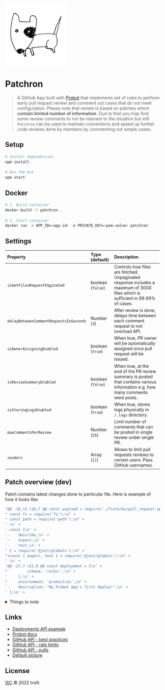 <img src="https://github.com/trolit/Patchron/blob/master/picture.jpg" alt="Patchron image" height="200"/>

# Patchron

> A GitHub App built with [Probot](https://github.com/probot/probot) that implements set of rules to perform early pull request review and comment out cases that do not meet configuration. Please note that review is based on patches which **contain limited number of information**. Due to that you may find some review comments to not be relevant to the situation but still `Patchron` can be used to maintain conventions and speed up further code reviews done by members by commenting out simple cases.

## Setup

```sh
# Install dependencies
npm install

# Run the bot
npm start
```

## Docker

```sh
# 1. Build container
docker build -t patchron .

# 2. Start container
docker run -e APP_ID=<app-id> -e PRIVATE_KEY=<pem-value> patchron
```

## Settings

| Property                               | Type (default)       | Description                                                                                                                   |
| :------------------------------------- | :------------------- | :---------------------------------------------------------------------------------------------------------------------------- |
| `isGetFilesRequestPaginated`           | boolean (`false`)    | Controls how files are fetched. Unpaginated response includes a maximum of 3000 files which is sufficient in 99.99% of cases. |
| `delayBetweenCommentRequestsInSeconds` | Number (`3`)         | After review is done, delays time between each comment request to not overload API.                                           |
| `isOwnerAssigningEnabled`              | boolean (`true`)     | When true, PR owner will be automatically assigned once pull request will be issued.                                          |
| `isReviewSummaryEnabled`               | boolean (`false`)    | When true, at the end of the PR review summary is posted that contains various information e.g. how many comments were posts. |
| `isStoringLogsEnabled`                 | boolean (`true`)     | When true, stores logs physically in `/.logs` directory.                                                                      |
| `maxCommentsPerReview`                 | Number (`25`)        | Limit number of comments that can be posted in single review under single PR.                                                 |
| `senders`                              | Array<string> (`[]`) | Allows to limit pull requests reviews to certain users. Pass GitHub usernames.                                                |

## Patch overview (dev)

Patch contains latest changes done to particular file. Here is example of how it looks like:

```js
"@@ -10,13 +10,7 @@ const payload = require('./fixtures/pull_request.opened');\n" +
" const fs = require('fs');\n" +
" const path = require('path');\n" +
' \n' +
'-const {\n' +
'-    describe,\n' +
'-    expect,\n' +
'-    test,\n' +
"-} = require('@jest/globals');\n" +
"+const { expect, test } = require('@jest/globals');\n" +
' \n' +
'@@ -27,7 +21,6 @@ const deployment = {\n' +
"         schema: 'rocks!',\n" +
'     },\n' +
"     environment: 'production',\n" +
`-    description: "My Probot App's first deploy!",\n` +
' };\n' +
```

<details>
<summary>Things to note</summary>

-   line that was added starts with `+`
-   line that was removed starts with `-`
-   line that was unchanged starts with `whitespace`
-   line that begins with `@@` is <em>hunk header</em>. It allows to identify lines in respect to source file. It also informs about hunk length.

Hunk header e.g. `@@ -10,13 +10,7 @@` contains following information:

-   LEFT SIDE `-10,13`
    -   10 is number of first line that starts below hunk header
    -   13 is left side hunk length (sum of unchanged and removed lines)
-   RIGHT SIDE `+10,7`
    -   10 is number of first line that starts below hunk header
    -   7 is right side hunk length (sum of unchanged and added lines)

</details>

## Links

-   [Deployments API example](https://developer.github.com/v3/repos/deployments/)
-   [Probot docs](https://probot.github.io/docs/)
-   [GitHub API - best practices](https://docs.github.com/en/rest/guides/best-practices-for-integrators)
-   [GitHub API - rate limits](https://docs.github.com/en/developers/apps/building-github-apps/rate-limits-for-github-apps)
-   [GitHub API - pulls](https://docs.github.com/en/rest/reference/pulls)
-   [Default picture](https://pixabay.com/vectors/dog-pet-hound-black-eye-animal-151123/)

## License

[ISC](LICENSE) © 2022 trolit

